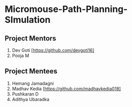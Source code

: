 # Micromouse-Path-Planning-SImulation



## Project Mentors

1. Dev Goti [https://github.com/devgoti16]
2. Pooja M

## Project Mentees
1. Hemang Jamadagni
2. Madhav Kedia [https://github.com/madhavkedia018]
3. Pushkaran D
4. Adithya Ubaradka
